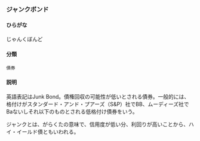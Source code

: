 <div style="display:none;">

## [あ行](securities-terms?id=あ行)
## [か行](securities-terms?id=か行)
## [さ行](securities-terms?id=さ行)

</div>

### ジャンクボンド

#### ひらがな

じゃんくぼんど

#### 分類

`債券`

#### 説明

英語表記はJunk Bond。債権回収の可能性が低いとされる債券。一般的には、格付けがスタンダード・アンド・プアーズ（S&amp;P）社でBB、ムーディーズ社でBaないしそれ以下のものとされる低格付け債券をいう。 
 
ジャンクとは、がらくたの意味で、信用度が低い分、利回りが高いことから、ハイ・イールド債ともいわれる。

<div style="display:none;">

## [た行](securities-terms?id=た行)
## [な行](securities-terms?id=な行)
## [は行](securities-terms?id=は行)
## [ま行](securities-terms?id=ま行)
## [や行](securities-terms?id=や行)
## [ら行](securities-terms?id=ら行)
## [わ行](securities-terms?id=わ行)
## [英数字・記号](securities-terms?id=英数字・記号)

</div>

